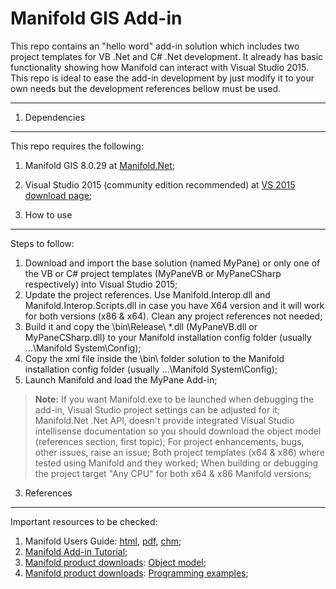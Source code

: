 Manifold GIS Add-in
===================

This repo contains an "hello word" add-in solution which includes two project templates for VB .Net and C# .Net development.
It already has basic functionality showing how Manifold can interact with Visual Studio 2015.
This repo is ideal to ease the add-in development by just modify it to your own needs but the development references bellow must be used.

----------

1. Dependencies
-------------

This repo requires the following:
 1. Manifold GIS 8.0.29 at <a href="http://www.manifold.net" target="_blank">Manifold.Net</a>;
 2. Visual Studio 2015 (community edition recommended) at <a href="https://www.visualstudio.com/en-us/products/visual-studio-community-vs.aspx" target="_blank">VS 2015 download page</a>;

2. How to use
-------------
Steps to follow:
 1. Download and import the base solution (named MyPane) or only one of the VB or C# project templates (MyPaneVB or MyPaneCSharp respectively) into Visual Studio 2015;
 2. Update the project references. Use Manifold.Interop.dll and Manifold.Interop.Scripts.dll in case you have X64 version and it will work for both versions (x86 & x64). Clean any project references not needed;
 3. Build it and copy the \bin\Release\ *.dll  (MyPaneVB.dll or MyPaneCSharp.dll) to your Manifold installation config folder (usually ...\Manifold System\Config);
 4. Copy the xml file inside the \bin\ folder solution to the Manifold installation config folder (usually ...\Manifold System\Config);
 5. Launch Manifold and load the MyPane Add-in;

> **Note:**
> If you want Manifold.exe to be launched when debugging the add-in, Visual Studio project settings can be adjusted for it;
> Manifold.Net .Net API, doesn't provide integrated Visual Studio intellisense documentation so you should download the object model (references section, first topic);
> For project enhancements, bugs, other issues, raise an issue;
> Both project templates (x64 & x86) where tested using Manifold and they worked;
> When building or debugging the project target "Any CPU" for both x64 & x86 Manifold versions;

3. References
-------------

Important resources to be checked:
 1. Manifold Users Guide: <a href="http://www.georeference.org/doc/manifold.htm" target="_blank">html</a>, <a href="http://georeference.org/downloads/Manifold8.pdf" target="_blank">pdf</a>, <a href="http://www.georeference.org/downloads/manifold.chm" target="_blank">chm</a>;
 2. <a href="http://www.georeference.org/doc/manifold.htm#add_ins.htm" target="_blank">Manifold Add-in Tutorial</a>;
 3. <a href="http://www.manifold.net/updates/downloads.shtml" target="_blank">Manifold product downloads</a>: <a href="http://www.manifoldsoftwarelimited.info/updates/object-model-8.zip" target="_blank">Object model</a>;
 4.  <a href="http://www.manifold.net/updates/downloads.shtml" target="_blank">Manifold product downloads</a>: <a href="http://www.manifold.net/tech/prog_examples.shtml" target="_blank">Programming examples</a>;